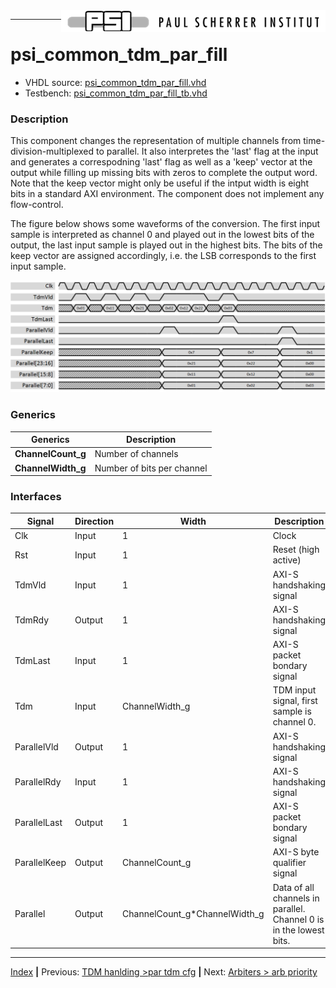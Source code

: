 <img align="right" src="../psi_logo.png">

***
# psi_common_tdm_par_fill

- VHDL source: [psi_common_tdm_par_fill.vhd](../../hdl/psi_common_tdm_par_fill.vhd)
- Testbench: [psi_common_tdm_par_fill_tb.vhd](../../testbench/psi_common_tdm_par_fill_tb/psi_common_tdm_par_fill_tb.vhd)

### Description

This component changes the representation of multiple channels from time-division-multiplexed to parallel. It also interpretes the 'last' flag at the input and generates a correspodning 'last' flag as well as a 'keep' vector at the output while filling up missing bits with zeros to complete the output word. Note that the keep vector might only be useful if the intput width is eight bits in a standard AXI environment. The component does not implement any flow-control.

The figure below shows some waveforms of the conversion. The first input sample is interpreted as channel 0 and played out in the lowest bits of the output, the last input sample is played out in the highest bits. The bits of the keep vector are assigned accordingly, i.e. the LSB corresponds to the first input sample.

<p align="center"> <img src="ch8_6_fig20.png"> </p>


### Generics
Generics            | Description
--------------------|---------
**ChannelCount\_g** | Number of channels
**ChannelWidth\_g** | Number of bits per channel

### Interfaces

Signal                 | Direction | Width                               |Description
-----------------------|-----------|-------------------------------------|--------------------------------------------------------------------
  Clk                  |    Input  |    1                                | Clock
  Rst                  |    Input  |    1                                | Reset (high active)
  TdmVld               |    Input  |    1                                | AXI-S handshaking signal
  TdmRdy               |    Output |    1                                | AXI-S handshaking signal
  TdmLast              |    Input  |    1                                | AXI-S packet bondary signal
  Tdm                  |    Input  |    ChannelWidth_g                   | TDM input signal, first sample is channel 0.
  ParallelVld          |    Output |    1                                | AXI-S handshaking signal
  ParallelRdy          |    Input  |    1                                | AXI-S handshaking signal
  ParallelLast         |    Output |    1                                | AXI-S packet bondary signal
  ParallelKeep         |    Output |    ChannelCount\_g                  | AXI-S byte qualifier signal
  Parallel             |    Output |    ChannelCount\_g\*ChannelWidth\_g | Data of all channels in parallel. Channel 0 is in the lowest bits.

***
[Index](../psi_common_index.md) **|** Previous: [TDM hanlding >par tdm cfg](../ch8_tdm_handling/ch8_5_par_tdm_cfg.md) **|** Next: [Arbiters > arb priority](../ch9_arbiters/ch9_1_arb_priority.md)
